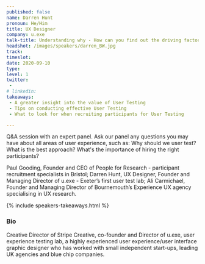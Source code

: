 ```yaml
---
published: false
name: Darren Hunt
pronoun: He/Him
title: UX Designer 
company: u.exe
talk-title: Understanding why - How can you find out the driving factors behind your customers’ decisions?
headshot: /images/speakers/darren_BW.jpg
track: 
timeslot: 
date: 2020-09-10
type: 
level: 1
twitter:
 - 
# linkedin: 
takeaways:
 - A greater insight into the value of User Testing
 - Tips on conducting effective User Testing
 - What to look for when recruiting participants for User Testing

---
```


<p>Q&A session with an expert panel. Ask our panel any questions you may have about all areas of user experience, such as: Why should we user test? What is the best approach? What's the importance of hiring the right participants?
 
Paul Gooding, Founder and CEO of People for Research - participant recruitment specialists in Bristol; 
Darren Hunt, UX Designer, Founder and Managing Director of u.exe - Exeter’s first user test lab; 
Ali Carmichael, Founder and Managing Director of Bournemouth’s Experience UX agency specialising in UX research.
</p>

{% include speakers-takeaways.html %}

<h3>Bio</h3>
<p>Creative Director of Stripe Creative, co-founder and Director of u.exe, user experience testing lab, a highly experienced user experience/user interface graphic designer who has worked with small independent start-ups, leading UK agencies and blue chip companies.</p>